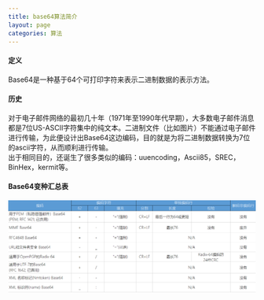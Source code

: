 ```yaml
---
title: base64算法简介
layout: page
categories: 算法
---
```


#### 定义
Base64是一种基于64个可打印字符来表示二进制数据的表示方法。

#### 历史
对于电子邮件网络的最初几十年（1971年至1990年代早期），大多数电子邮件消息都是7位US-ASCII字符集中的纯文本。二进制文件（比如图片）不能通过电子邮件进行传输，为此便设计出Base64这边编码，目的就是为将二进制数据转换为7位的ascii字符，从而顺利进行传输。<br/>
出于相同目的，还诞生了很多类似的编码：uuencoding，Ascii85，SREC，BinHex，kermit等。<BR/>

#### Base64变种汇总表
![base64_summary_table](/assets/dist/img/base64_summary_table.png)